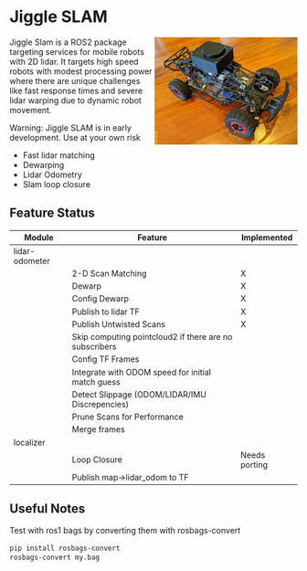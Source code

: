 <h1>Jiggle SLAM</h1>
<img src="media/blue-crash-avatar.jpg" style="float:right"/>


Jiggle Slam is a ROS2 package targeting services for mobile robots with 2D lidar.  It targets high speed robots with modest processing power where there are unique challenges like fast response times and severe lidar warping due to dynamic robot movement.

Warning: Jiggle SLAM is in early development. Use at your own risk

- Fast lidar matching
- Dewarping
- Lidar Odometry
- Slam loop closure

<h2>Feature Status</h2>

| Module | Feature |  Implemented |
|-|-|-|
| lidar-odometer 
|| 2-D Scan Matching | X 
|| Dewarp | X 
|| Config Dewarp | X 
|| Publish to lidar TF | X 
|| Publish Untwisted Scans | X
|| Skip computing pointcloud2 if there are no subscribers
|| Config TF Frames
|| Integrate with ODOM speed for initial match guess
|| Detect Slippage (ODOM/LIDAR/IMU Discrepencies)
|| Prune Scans for Performance
|| Merge frames
| localizer 
|| Loop Closure | Needs porting
|| Publish map->lidar_odom to TF



<h2>Useful Notes</h2>
Test with ros1 bags by converting them with rosbags-convert

```
pip install rosbags-convert
rosbags-convert my.bag
```

